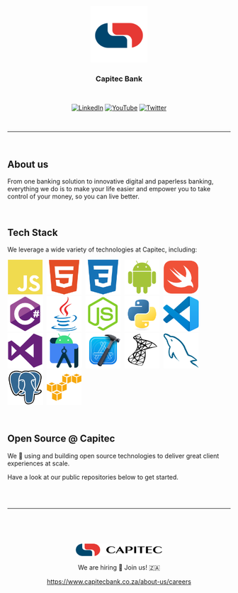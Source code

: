 
<br />

<p align="center">
  <img src="./logos/capitec.png" alt="Logo" width="128" height="128" />
</p>

<h3 align="center">Capitec Bank</h3>

<br />

<p align="center">
<a href="https://www.linkedin.com/company/capitec-bank"><img src="https://img.shields.io/badge/LinkedIn-blue?style=for-the-badge&logo=linkedin&logoColor=white" alt="LinkedIn"></a>
<a href="https://www.youtube.com/user/TheCapitecBank"><img src="https://img.shields.io/badge/YouTube-red?style=for-the-badge&logo=youtube&logoColor=white" alt="YouTube"></a>
<a href="https://twitter.com/CapitecBankSA"><img src="https://img.shields.io/badge/Twitter-blue?style=for-the-badge&logo=twitter&logoColor=white" alt="Twitter"></a>
</p>

<br/>


---

<br />

## About us

From one banking solution to innovative digital and paperless banking, everything we do is to make your life easier and empower you to take control of your money, so you can live better.

<br />

## Tech Stack

We leverage a wide variety of technologies at Capitec, including:

<img src="https://raw.githubusercontent.com/devicons/devicon/master/icons/javascript/javascript-plain.svg" alt="JavaScript" width="80" height="80"/>&nbsp;
<img src="https://raw.githubusercontent.com/devicons/devicon/master/icons/html5/html5-plain.svg"  alt="HTML" width="80" height="80"/>&nbsp;
<img src="https://raw.githubusercontent.com/devicons/devicon/master/icons/css3/css3-plain.svg" alt="CSS 3" width="80" height="80"/>&nbsp;
<img src="https://raw.githubusercontent.com/devicons/devicon/master/icons/android/android-plain.svg"  alt="Android" width="80" height="80"/>&nbsp;
<img src="https://raw.githubusercontent.com/devicons/devicon/master/icons/swift/swift-original.svg" alt="Swift" width="80" height="80"/>&nbsp;
<img src="https://raw.githubusercontent.com/devicons/devicon/master/icons/csharp/csharp-original.svg" alt="C#" width="80" height="80"/>&nbsp;
<img src="https://raw.githubusercontent.com/devicons/devicon/master/icons/java/java-original.svg"  alt="Java" width="80" height="80"/>&nbsp;
<img src="https://raw.githubusercontent.com/devicons/devicon/master/icons/nodejs/nodejs-original.svg" alt="NodeJS" width="80" height="80"/>&nbsp;
<img src="https://raw.githubusercontent.com/devicons/devicon/master/icons/python/python-original.svg"  alt="Python" width="80" height="80"/>&nbsp;
<img src="https://raw.githubusercontent.com/devicons/devicon/master/icons/vscode/vscode-original.svg" alt="VSCode" width="80" height="80"/>&nbsp;
<img src="https://raw.githubusercontent.com/devicons/devicon/master/icons/visualstudio/visualstudio-plain.svg" alt="Visual Studio" width="80" height="80"/>&nbsp;
<img src="https://raw.githubusercontent.com/devicons/devicon/master/icons/androidstudio/androidstudio-original.svg" alt="Android Studio" width="80" height="80"/>&nbsp;
<img src="https://raw.githubusercontent.com/devicons/devicon/master/icons/xcode/xcode-original.svg" alt="XCode" width="80" height="80"/>&nbsp;
<img src="https://raw.githubusercontent.com/devicons/devicon/master/icons/microsoftsqlserver/microsoftsqlserver-plain.svg" alt="SQL Server" width="80" height="80"/>&nbsp;
<img src="https://raw.githubusercontent.com/devicons/devicon/master/icons/mysql/mysql-original.svg" alt="MySQL" width="80" height="80"/>&nbsp;
<img src="https://raw.githubusercontent.com/devicons/devicon/master/icons/postgresql/postgresql-original.svg" alt="PostgreSQL" width="80" height="80"/>&nbsp;
<img src="https://raw.githubusercontent.com/devicons/devicon/master/icons/amazonwebservices/amazonwebservices-original.svg" alt="AWS" width="80" height="80"/>&nbsp;

<br />

## Open Source @ Capitec

We 💖 using and building open source technologies to deliver great client experiences at scale.

Have a look at our public repositories below to get started.

<br>
<br>
<hr>
<br>
<br>
<br>
<p align="center">
    <picture>
        <source media="(prefers-color-scheme: dark)" srcset="./logos/capitec-logo-white.svg">
        <img alt="Capitec Logo" src="./logos/capitec-logo-color.svg" height="28">
    </picture>
</p>
<p align="center">We are hiring 🤝 Join us! 🇿🇦</p>
<p align="center">
    <a href="https://www.capitecbank.co.za/about-us/careers">https://www.capitecbank.co.za/about-us/careers</a>
</p>

<br>
<br>